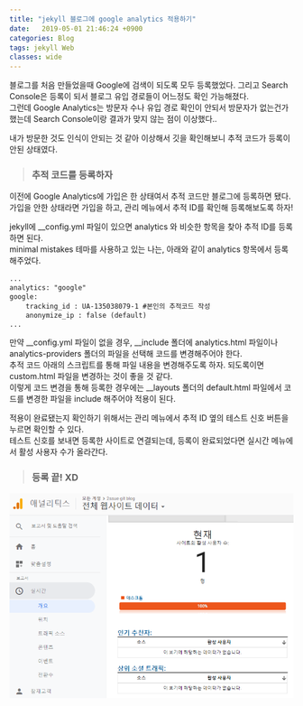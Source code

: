```yaml
---
title: "jekyll 블로그에 google analytics 적용하기"
date:   2019-05-01 21:46:24 +0900
categories: Blog
tags: jekyll Web
classes: wide
---
```


블로그를 처음 만들었을때 Google에 검색이 되도록 모두 등록했었다. 
그리고 Search Console은 등록이 되서 블로그 유입 경로들이 어느정도 확인 가능해졌다.  
그런데 Google Analytics는 방문자 수나 유입 경로 확인이 안되서 방문자가 없는건가 했는데 Search Console이랑 결과가 맞지 않는 점이 이상했다..    
  
내가 방문한 것도 인식이 안되는 것 같아 이상해서 깃을 확인해보니 추적 코드가 등록이 안된 상태였다.  
  
> ### 추적 코드를 등록하자

이전에 Google Analytics에 가입은 한 상태여서 추적 코드만 블로그에 등록하면 됐다.  
가입을 안한 상태라면 가입을 하고, 관리 메뉴에서 추적 ID를 확인해 등록해보도록 하자!    
  
jekyll에 __config.yml 파일이 있으면 analytics 와 비슷한 항목을 찾아 추적 ID를 등록하면 된다.  
minimal mistakes 테마를 사용하고 있는 나는, 아래와 같이 analytics 항목에서 등록해주었다.  

```
...
analytics: "google"
google:
	tracking_id : UA-135038079-1 #본인의 추적코드 작성
	anonymize_ip : false (default)
...
```

만약 __config.yml 파일이 없을 경우, __include 폴더에 analytics.html 파일이나 analytics-providers 폴더의 파일을 선택해 코드를 변경해주어야 한다.  
추적 코드 아래의 스크립트를 통해 파일 내용을 변경해주도록 하자. 되도록이면 custom.html 파일을 변경하는 것이 좋을 것 같다.  
이렇게 코드 변경을 통해 등록한 경우에는 __layouts 폴더의 default.html 파일에서 코드를 변경한 파일을 include 해주어야 적용이 된다.  
  
적용이 완료됐는지 확인하기 위해서는 관리 메뉴에서 추적 ID 옆의 테스트 신호 버튼을 누르면 확인할 수 있다.  
테스트 신호를 보내면 등록한 사이트로 연결되는데, 등록이 완료되었다면 실시간 메뉴에서 활성 사용자 수가 올라간다. 
  
> ### 등록 끝! XD  
   
![ga](/assets/images/ga.png)  
